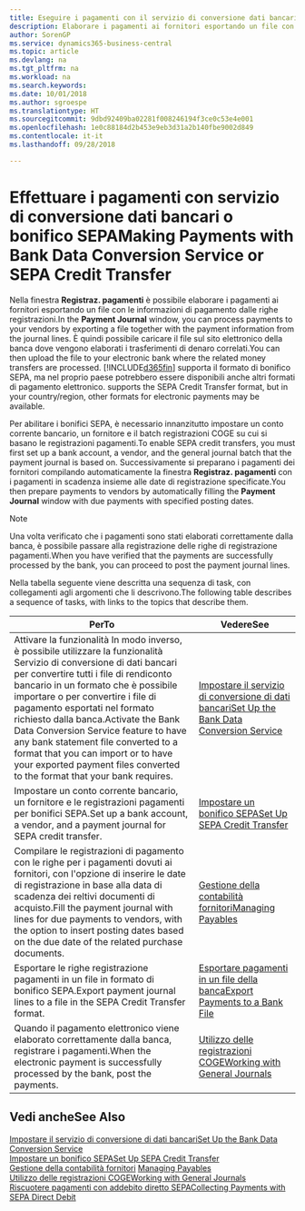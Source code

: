 ```yaml
---
title: Eseguire i pagamenti con il servizio di conversione dati bancari o bonifico SEPA | Microsoft Docs
description: Elaborare i pagamenti ai fornitori esportando un file con le informazioni di pagamento dalle righe registrazioni.
author: SorenGP
ms.service: dynamics365-business-central
ms.topic: article
ms.devlang: na
ms.tgt_pltfrm: na
ms.workload: na
ms.search.keywords: 
ms.date: 10/01/2018
ms.author: sgroespe
ms.translationtype: HT
ms.sourcegitcommit: 9dbd92409ba02281f008246194f3ce0c53e4e001
ms.openlocfilehash: 1e0c88184d2b453e9eb3d31a2b140fbe9002d849
ms.contentlocale: it-it
ms.lasthandoff: 09/28/2018

---
```

# <a name="making-payments-with-bank-data-conversion-service-or-sepa-credit-transfer"></a><span data-ttu-id="ea642-103">Effettuare i pagamenti con servizio di conversione dati bancari o bonifico SEPA</span><span class="sxs-lookup"><span data-stu-id="ea642-103">Making Payments with Bank Data Conversion Service or SEPA Credit Transfer</span></span>
<span data-ttu-id="ea642-104">Nella finestra **Registraz. pagamenti** è possibile elaborare i pagamenti ai fornitori esportando un file con le informazioni di pagamento dalle righe registrazioni.</span><span class="sxs-lookup"><span data-stu-id="ea642-104">In the **Payment Journal** window, you can process payments to your vendors by exporting a file together with the payment information from the journal lines.</span></span> <span data-ttu-id="ea642-105">È quindi possibile caricare il file sul sito elettronico della banca dove vengono elaborati i trasferimenti di denaro correlati.</span><span class="sxs-lookup"><span data-stu-id="ea642-105">You can then upload the file to your electronic bank where the related money transfers are processed.</span></span> [!INCLUDE[d365fin](includes/d365fin_md.md)] <span data-ttu-id="ea642-106">supporta il formato di bonifico SEPA, ma nel proprio paese potrebbero essere disponibili anche altri formati di pagamento elettronico.</span><span class="sxs-lookup"><span data-stu-id="ea642-106"> supports the SEPA Credit Transfer format, but in your country/region, other formats for electronic payments may be available.</span></span>   

 <span data-ttu-id="ea642-107">Per abilitare i bonifici SEPA, è necessario innanzitutto impostare un conto corrente bancario, un fornitore e il batch registrazioni COGE su cui si basano le registrazioni pagamenti.</span><span class="sxs-lookup"><span data-stu-id="ea642-107">To enable SEPA credit transfers, you must first set up a bank account, a vendor, and the general journal batch that the payment journal is based on.</span></span> <span data-ttu-id="ea642-108">Successivamente si preparano i pagamenti dei fornitori compilando automaticamente la finestra **Registraz. pagamenti** con i pagamenti in scadenza insieme alle date di registrazione specificate.</span><span class="sxs-lookup"><span data-stu-id="ea642-108">You then prepare payments to vendors by automatically filling the **Payment Journal** window with due payments with specified posting dates.</span></span>  

> [!NOTE]  
>  <span data-ttu-id="ea642-109">Una volta verificato che i pagamenti sono stati elaborati correttamente dalla banca, è possibile passare alla registrazione delle righe di registrazione pagamenti.</span><span class="sxs-lookup"><span data-stu-id="ea642-109">When you have verified that the payments are successfully processed by the bank, you can proceed to post the payment journal lines.</span></span>  

 <span data-ttu-id="ea642-110">Nella tabella seguente viene descritta una sequenza di task, con collegamenti agli argomenti che li descrivono.</span><span class="sxs-lookup"><span data-stu-id="ea642-110">The following table describes a sequence of tasks, with links to the topics that describe them.</span></span>   

|<span data-ttu-id="ea642-111">**Per**</span><span class="sxs-lookup"><span data-stu-id="ea642-111">**To**</span></span>|<span data-ttu-id="ea642-112">**Vedere**</span><span class="sxs-lookup"><span data-stu-id="ea642-112">**See**</span></span>|  
|------------|-------------|  
|<span data-ttu-id="ea642-113">Attivare la funzionalità In modo inverso, è possibile utilizzare la funzionalità Servizio di conversione di dati bancari per convertire tutti i file di rendiconto bancario in un formato che è possibile importare o per convertire i file di pagamento esportati nel formato richiesto dalla banca.</span><span class="sxs-lookup"><span data-stu-id="ea642-113">Activate the Bank Data Conversion Service feature to have any bank statement file converted to a format that you can import or to have your exported payment files converted to the format that your bank requires.</span></span>|[<span data-ttu-id="ea642-114">Impostare il servizio di conversione di dati bancari</span><span class="sxs-lookup"><span data-stu-id="ea642-114">Set Up the Bank Data Conversion Service</span></span>](bank-how-setup-bank-statement-service.md)|  
|<span data-ttu-id="ea642-115">Impostare un conto corrente bancario, un fornitore e le registrazioni pagamenti per bonifici SEPA.</span><span class="sxs-lookup"><span data-stu-id="ea642-115">Set up a bank account, a vendor, and a payment journal for SEPA credit transfer.</span></span>|[<span data-ttu-id="ea642-116">Impostare un bonifico SEPA</span><span class="sxs-lookup"><span data-stu-id="ea642-116">Set Up SEPA Credit Transfer</span></span>](finance-how-to-set-up-sepa-credit-transfer.md)|  
|<span data-ttu-id="ea642-117">Compilare le registrazioni di pagamento con le righe per i pagamenti dovuti ai fornitori, con l'opzione di inserire le date di registrazione in base alla data di scadenza dei reltivi documenti di acquisto.</span><span class="sxs-lookup"><span data-stu-id="ea642-117">Fill the payment journal with lines for due payments to vendors, with the option to insert posting dates based on the due date of the related purchase documents.</span></span>|[<span data-ttu-id="ea642-118">Gestione della contabilità fornitori</span><span class="sxs-lookup"><span data-stu-id="ea642-118">Managing Payables</span></span>](payables-manage-payables.md)|  
|<span data-ttu-id="ea642-119">Esportare le righe registrazione pagamenti in un file in formato di bonifico SEPA.</span><span class="sxs-lookup"><span data-stu-id="ea642-119">Export payment journal lines to a file in the SEPA Credit Transfer format.</span></span>|[<span data-ttu-id="ea642-120">Esportare pagamenti in un file della banca</span><span class="sxs-lookup"><span data-stu-id="ea642-120">Export Payments to a Bank File</span></span>](payables-how-export-payments-bank-file.md)|  
|<span data-ttu-id="ea642-121">Quando il pagamento elettronico viene elaborato correttamente dalla banca, registrare i pagamenti.</span><span class="sxs-lookup"><span data-stu-id="ea642-121">When the electronic payment is successfully processed by the bank, post the payments.</span></span>|[<span data-ttu-id="ea642-122">Utilizzo delle registrazioni COGE</span><span class="sxs-lookup"><span data-stu-id="ea642-122">Working with General Journals</span></span>](ui-work-general-journals.md)|  

## <a name="see-also"></a><span data-ttu-id="ea642-123">Vedi anche</span><span class="sxs-lookup"><span data-stu-id="ea642-123">See Also</span></span>  
[<span data-ttu-id="ea642-124">Impostare il servizio di conversione di dati bancari</span><span class="sxs-lookup"><span data-stu-id="ea642-124">Set Up the Bank Data Conversion Service</span></span>](bank-how-setup-bank-statement-service.md)  
[<span data-ttu-id="ea642-125">Impostare un bonifico SEPA</span><span class="sxs-lookup"><span data-stu-id="ea642-125">Set Up SEPA Credit Transfer</span></span>](finance-how-to-set-up-sepa-credit-transfer.md)  
<span data-ttu-id="ea642-126">[Gestione della contabilità fornitori](payables-manage-payables.md) </span><span class="sxs-lookup"><span data-stu-id="ea642-126">[Managing Payables](payables-manage-payables.md) </span></span>  
[<span data-ttu-id="ea642-127">Utilizzo delle registrazioni COGE</span><span class="sxs-lookup"><span data-stu-id="ea642-127">Working with General Journals</span></span>](ui-work-general-journals.md)  
[<span data-ttu-id="ea642-128">Riscuotere pagamenti con addebito diretto SEPA</span><span class="sxs-lookup"><span data-stu-id="ea642-128">Collecting Payments with SEPA Direct Debit</span></span>](finance-collect-payments-with-sepa-direct-debit.md)   

